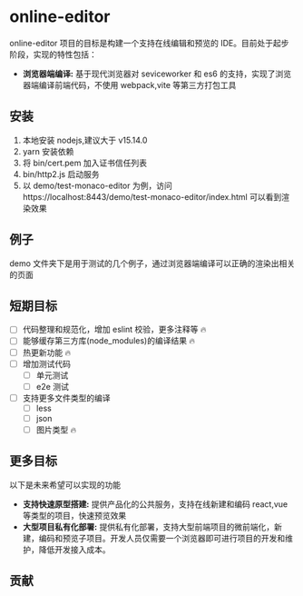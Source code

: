 # online-editor

online-editor 项目的目标是构建一个支持在线编辑和预览的 IDE。目前处于起步阶段，实现的特性包括：

- **浏览器端编译:** 基于现代浏览器对 seviceworker 和 es6 的支持，实现了浏览器端编译前端代码，不使用 webpack,vite 等第三方打包工具

## 安装

1. 本地安装 nodejs,建议大于 v15.14.0
2. yarn 安装依赖
3. 将 bin/cert.pem 加入证书信任列表
4. bin/http2.js 启动服务
5. 以 demo/test-monaco-editor 为例，访问 https://localhost:8443/demo/test-monaco-editor/index.html 可以看到渲染效果

## 例子

demo 文件夹下是用于测试的几个例子，通过浏览器端编译可以正确的渲染出相关的页面

## 短期目标

- [ ] 代码整理和规范化，增加 eslint 校验，更多注释等 :fire:
- [ ] 能够缓存第三方库(node_modules)的编译结果 :fire:
- [ ] 热更新功能 :fire:
- [ ] 增加测试代码
  - [ ] 单元测试
  - [ ] e2e 测试
- [ ] 支持更多文件类型的编译
  - [ ] less
  - [ ] json
  - [ ] 图片类型 :fire:

## 更多目标

以下是未来希望可以实现的功能

- **支持快速原型搭建:** 提供产品化的公共服务，支持在线新建和编码 react,vue 等类型的项目，快速预览效果
- **大型项目私有化部署:** 提供私有化部署，支持大型前端项目的微前端化，新建，编码和预览子项目。开发人员仅需要一个浏览器即可进行项目的开发和维护，降低开发接入成本。

## 贡献

